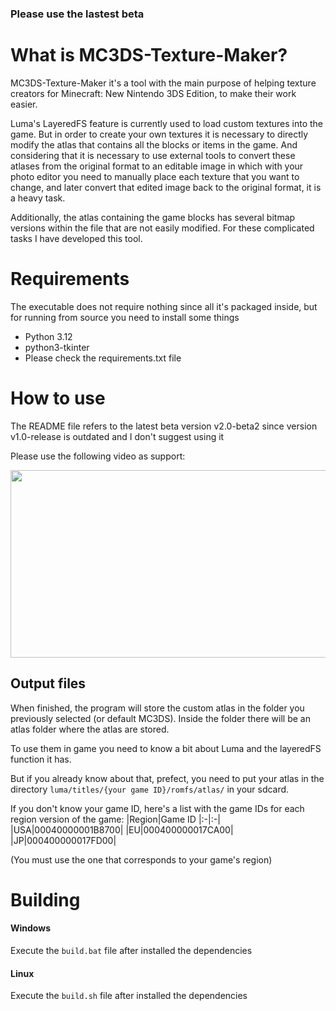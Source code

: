 ### Please use the lastest beta

# What is MC3DS-Texture-Maker?
MC3DS-Texture-Maker it's a tool with the main purpose of helping texture creators for Minecraft: New Nintendo 3DS Edition, to make their work easier.

Luma's LayeredFS feature is currently used to load custom textures into the game. But in order to create your own textures it is necessary to directly modify the atlas that contains all the blocks or items in the game. And considering that it is necessary to use external tools to convert these atlases from the original format to an editable image in which with your photo editor you need to manually place each texture that you want to change, and later convert that edited image back to the original format, it is a heavy task.

Additionally, the atlas containing the game blocks has several bitmap versions within the file that are not easily modified. For these complicated tasks I have developed this tool.
# Requirements
The executable does not require nothing since all it's packaged inside, but for running from source you need to install some things
- Python 3.12
- python3-tkinter
- Please check the requirements.txt file
# How to use
The README file refers to the latest beta version v2.0-beta2 since version v1.0-release is outdated and I don't suggest using it

Please use the following video as support:

[<img src="https://img.youtube.com/vi/aXB5lkiK7o4/hqdefault.jpg" width="600" height="300"
/>](https://www.youtube.com/embed/aXB5lkiK7o4)

## Output files
When finished, the program will store the custom atlas in the folder you previously selected (or default MC3DS). Inside the folder there will be an atlas folder where the atlas are stored.

To use them in game you need to know a bit about Luma and the layeredFS function it has.

But if you already know about that, prefect, you need to put your atlas in the directory `luma/titles/{your game ID}/romfs/atlas/` in your sdcard.

If you don't know your game ID, here's a list with the game IDs for each region version of the game:
|Region|Game ID
|:-|:-|
|USA|00040000001B8700|
|EU|000400000017CA00|
|JP|000400000017FD00|

(You must use the one that corresponds to your game's region)
# Building
#### Windows
Execute the `build.bat` file after installed the dependencies

#### Linux
Execute the `build.sh` file after installed the dependencies